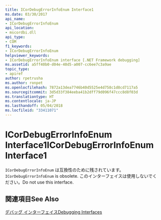 ```yaml
---
title: ICorDebugErrorInfoEnum Interface1
ms.date: 03/30/2017
api_name:
- ICorDebugErrorInfoEnum
api_location:
- mscordbi.dll
api_type:
- COM
f1_keywords:
- ICorDebugErrorInfoEnum
helpviewer_keywords:
- ICorDebugErrorInfoEnum interface [.NET Framework debugging]
ms.assetid: a5ff40b0-d04e-40d5-a007-cc6ee7c3a9ae
topic_type:
- apiref
author: rpetrusha
ms.author: ronpet
ms.openlocfilehash: 7872a13dea7746b40d5525e4d758c1d8cd7117a5
ms.sourcegitcommit: 3d5d33f384eeba41b2dff79d096f47ccc8d8f03d
ms.translationtype: HT
ms.contentlocale: ja-JP
ms.lasthandoff: 05/04/2018
ms.locfileid: "33411071"
---
```

# <a name="icordebugerrorinfoenum-interface1"></a><span data-ttu-id="ff4df-102">ICorDebugErrorInfoEnum Interface1</span><span class="sxs-lookup"><span data-stu-id="ff4df-102">ICorDebugErrorInfoEnum Interface1</span></span>
<span data-ttu-id="ff4df-103">`ICorDebugErrorInfoEnum` は互換性のために残されています。</span><span class="sxs-lookup"><span data-stu-id="ff4df-103">`ICorDebugErrorInfoEnum` is obsolete.</span></span> <span data-ttu-id="ff4df-104">このインターフェイスは使用しないでください。</span><span class="sxs-lookup"><span data-stu-id="ff4df-104">Do not use this interface.</span></span>  
  
## <a name="see-also"></a><span data-ttu-id="ff4df-105">関連項目</span><span class="sxs-lookup"><span data-stu-id="ff4df-105">See Also</span></span>  
 [<span data-ttu-id="ff4df-106">デバッグ インターフェイス</span><span class="sxs-lookup"><span data-stu-id="ff4df-106">Debugging Interfaces</span></span>](../../../../docs/framework/unmanaged-api/debugging/debugging-interfaces.md)
